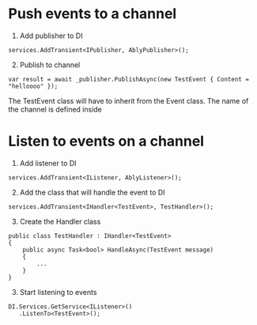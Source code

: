 ﻿# Push events to a channel

1. Add publisher to DI

`services.AddTransient<IPublisher, AblyPublisher>();`

2. Publish to channel

`var result = await _publisher.PublishAsync(new TestEvent
{
    Content = "helloooo"
});`

The TestEvent class will have to inherit from the Event class. The name of the channel is defined inside

# Listen to events on a channel

1. Add listener to DI

`services.AddTransient<IListener, AblyListener>();`

2. Add the class that will handle the event to DI

`services.AddTransient<IHandler<TestEvent>, TestHandler>();`

3. Create the Handler class

```
public class TestHandler : IHandler<TestEvent>
{
    public async Task<bool> HandleAsync(TestEvent message)
    {
        ...
    }
}
```

3. Start listening to events

```
DI.Services.GetService<IListener>()
   .ListenTo<TestEvent>();
```


